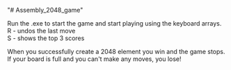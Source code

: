 "# Assembly_2048_game" 

Run the .exe to start the game and start playing using the keyboard arrays.<br>
R - undos the last move<br>
S - shows the top 3 scores

When you successfully create a 2048 element you win and the game stops.<br>
If your board is full and you can't make any moves, you lose!
